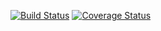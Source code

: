 [![Build Status](https://travis-ci.com/bhas2797/polls2797.svg?branch=continuous-integration)](https://travis-ci.com/bhas2797/polls2797)
[![Coverage Status](https://coveralls.io/repos/github/bhas2797/polls2797/badge.svg?branch=master)](https://coveralls.io/github/bhas2797/polls2797?branch=master)